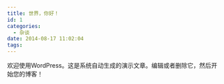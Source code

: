 ```yaml
---
title: 世界，你好！
id: 1
categories:
  - 杂谈
date: 2014-08-17 11:02:04
tags:
---
```


欢迎使用WordPress。这是系统自动生成的演示文章。编辑或者删除它，然后开始您的博客！